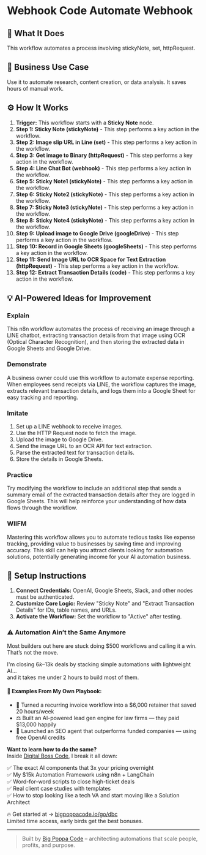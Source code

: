 # Webhook Code Automate Webhook

## 🚀 What It Does
This workflow automates a process involving stickyNote, set, httpRequest.

## 💼 Business Use Case
Use it to automate research, content creation, or data analysis. It saves hours of manual work.

## ⚙️ How It Works
1.  **Trigger:** This workflow starts with a **Sticky Note** node.
2. **Step 1: Sticky Note (stickyNote)** - This step performs a key action in the workflow.
3. **Step 2: Image slip URL in Line (set)** - This step performs a key action in the workflow.
4. **Step 3: Get image to Binary (httpRequest)** - This step performs a key action in the workflow.
5. **Step 4: Line Chat Bot (webhook)** - This step performs a key action in the workflow.
6. **Step 5: Sticky Note1 (stickyNote)** - This step performs a key action in the workflow.
7. **Step 6: Sticky Note2 (stickyNote)** - This step performs a key action in the workflow.
8. **Step 7: Sticky Note3 (stickyNote)** - This step performs a key action in the workflow.
9. **Step 8: Sticky Note4 (stickyNote)** - This step performs a key action in the workflow.
10. **Step 9: Upload image to Google Drive (googleDrive)** - This step performs a key action in the workflow.
11. **Step 10: Record in Google Sheets (googleSheets)** - This step performs a key action in the workflow.
12. **Step 11: Send Image URL to OCR Space for Text Extraction (httpRequest)** - This step performs a key action in the workflow.
13. **Step 12: Extract Transaction Details (code)** - This step performs a key action in the workflow.

## 💡 AI-Powered Ideas for Improvement
### Explain
This n8n workflow automates the process of receiving an image through a LINE chatbot, extracting transaction details from that image using OCR (Optical Character Recognition), and then storing the extracted data in Google Sheets and Google Drive.

### Demonstrate
A business owner could use this workflow to automate expense reporting. When employees send receipts via LINE, the workflow captures the image, extracts relevant transaction details, and logs them into a Google Sheet for easy tracking and reporting.

### Imitate
1. Set up a LINE webhook to receive images.
2. Use the HTTP Request node to fetch the image.
3. Upload the image to Google Drive.
4. Send the image URL to an OCR API for text extraction.
5. Parse the extracted text for transaction details.
6. Store the details in Google Sheets.

### Practice
Try modifying the workflow to include an additional step that sends a summary email of the extracted transaction details after they are logged in Google Sheets. This will help reinforce your understanding of how data flows through the workflow.

### WIIFM
Mastering this workflow allows you to automate tedious tasks like expense tracking, providing value to businesses by saving time and improving accuracy. This skill can help you attract clients looking for automation solutions, potentially generating income for your AI automation business.

## 🔧 Setup Instructions
1. **Connect Credentials:** OpenAI, Google Sheets, Slack, and other nodes must be authenticated.
2. **Customize Core Logic:** Review "Sticky Note" and "Extract Transaction Details" for IDs, table names, and URLs.
3. **Activate the Workflow:** Set the workflow to "Active" after testing.

### ⚠️ Automation Ain’t the Same Anymore

Most builders out here are stuck doing $500 workflows and calling it a win.  
That’s not the move.  

I'm closing $6k–$13k deals by stacking simple automations with lightweight AI...  
and it takes me under 2 hours to build most of them.

#### 🧠 Examples From My Own Playbook:
- 🔁 Turned a recurring invoice workflow into a $6,000 retainer that saved 20 hours/week  
- ⚖️ Built an AI-powered lead gen engine for law firms — they paid $13,000 happily  
- 🚀 Launched an SEO agent that outperforms funded companies — using free OpenAI credits  

**Want to learn how to do the same?**  
Inside [Digital Boss Code](https://bigpoppacode.io/go/dbc), I break it all down:

✅ The exact AI components that 3x your pricing overnight  
✅ My $15k Automation Framework using n8n + LangChain  
✅ Word-for-word scripts to close high-ticket deals  
✅ Real client case studies with templates  
✅ How to stop looking like a tech VA and start moving like a Solution Architect  

🔥 Get started at → [bigpoppacode.io/go/dbc](https://bigpoppacode.io/go/dbc)  
Limited time access, early birds get the best bonuses.

---
> Built by [Big Poppa Code](https://bigpoppacode.io) – architecting automations that scale people, profits, and purpose.
